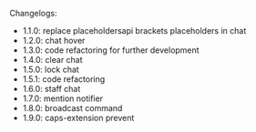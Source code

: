 Changelogs:

- 1.1.0: replace placeholdersapi brackets placeholders in chat
- 1.2.0: chat hover
- 1.3.0: code refactoring for further development
- 1.4.0: clear chat
- 1.5.0: lock chat
- 1.5.1: code refactoring
- 1.6.0: staff chat
- 1.7.0: mention notifier
- 1.8.0: broadcast command
- 1.9.0: caps-extension prevent
